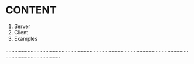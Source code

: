 # CONTENT

1. Server
2. Client
3. Examples


.................................................................................................................................................................
